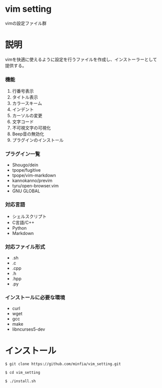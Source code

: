 # vim setting
vimの設定ファイル群

# 説明
vimを快適に使えるように設定を行うファイルを作成し、インストーラーとして提供する。

### 機能
1. 行番号表示
2. タイトル表示
3. カラースキーム
4. インデント
5. カーソルの変更
6. 文字コード
7. 不可視文字の可視化
8. Beep音の無効化
9. プラグインのインストール

### プラグイン一覧
* Shougo/dein
* tpope/fugitive
* tpope/vim-markdown
* kannokanno/previm
* tyru/open-browser.vim
* GNU GLOBAL

### 対応言語
* シェルスクリプト
* C言語/C++
* Python
* Markdown

### 対応ファイル形式
* .sh
* .c
* .cpp
* .h
* .hpp
* .py

### インストールに必要な環境
* curl
* wget
* gcc
* make
* libncurses5-dev

# インストール
`$ git clone https://github.com/minfia/vim_setting.git`

`$ cd vim_setting`

`$ ./install.sh`

